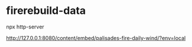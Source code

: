 # firerebuild-data

npx http-server

http://127.0.0.1:8080/content/embed/palisades-fire-daily-wind/?env=local

